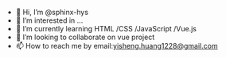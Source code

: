 - 👋 Hi, I’m @sphinx-hys
- 👀 I’m interested in ...
- 🌱 I’m currently learning HTML /CSS /JavaScript /Vue.js
- 💞️ I’m looking to collaborate on vue project
- 📫 How to reach me by email:yisheng.huang1228@gmail.com

<!---
sphinx-hys/sphinx-hys is a ✨ special ✨ repository because its `README.md` (this file) appears on your GitHub profile.
You can click the Preview link to take a look at your changes.
--->
